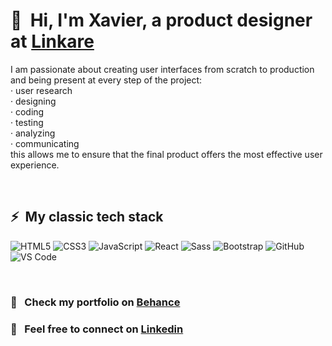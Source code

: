 # 👋 &nbsp;Hi, I'm Xavier, a product designer at [Linkare](https://linkare.com/)

I am passionate about creating user interfaces from scratch to production and being present at every step of the project:
<br/> · user research
<br/> · designing
<br/> · coding
<br/> · testing
<br/> · analyzing
<br/> · communicating
<br/> this allows me to ensure that the final product offers the most effective user experience.

<br/>

## ⚡ &nbsp;My classic tech stack

![HTML5](https://img.shields.io/badge/-HTML5-%23E44D27?style=flat-square&logo=html5&logoColor=ffffff)
![CSS3](https://img.shields.io/badge/-CSS3-%231572B6?style=flat-square&logo=css3)
![JavaScript](https://img.shields.io/badge/-JavaScript-%23F7DF1C?style=flat-square&logo=javascript&logoColor=000000&labelColor=%23F7DF1C&color=%23FFCE5A)
![React](https://img.shields.io/badge/-React-%23282C34?style=flat-square&logo=react)
![Sass](https://img.shields.io/badge/-Sass-%23CC6699?style=flat-square&logo=sass&logoColor=ffffff)
![Bootstrap](https://img.shields.io/badge/-Bootstrap-563D7C?style=flat-square&logo=bootstrap)
![GitHub](https://img.shields.io/badge/-GitHub-181717?style=flat-square&logo=github)
![VS Code](https://img.shields.io/badge/-VSCode-%23007ACC?style=flat-square&logo=visual-studio-code)

<br/>

### 📔 &nbsp; Check my portfolio on [Behance](https://www.behance.net/xaviergoncalves)
### 💬 &nbsp; Feel free to connect on [Linkedin](https://www.linkedin.com/in/xavier-goncalves/)
